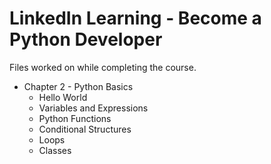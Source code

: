# LinkedIn Learning - Become a Python Developer

Files worked on while completing the course.

* Chapter 2 - Python Basics
    * Hello World
    * Variables and Expressions
    * Python Functions
    * Conditional Structures
    * Loops
    * Classes
